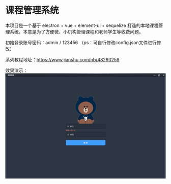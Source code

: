 # 课程管理系统

本项目是一个基于 electron + vue + element-ui + sequelize 打造的本地课程管理系统，本意是为了方便微、小机构管理课程和老师学生等收费问题。

初始登录账号密码：admin / 123456 （ps：可自行修改config.json文件进行修改）

系列教程地址：https://www.jianshu.com/nb/48293259

效果演示：
![](https://github.com/Su-yj/class_manage/blob/main/docs/%E6%BC%94%E7%A4%BA.gif?raw=true)
